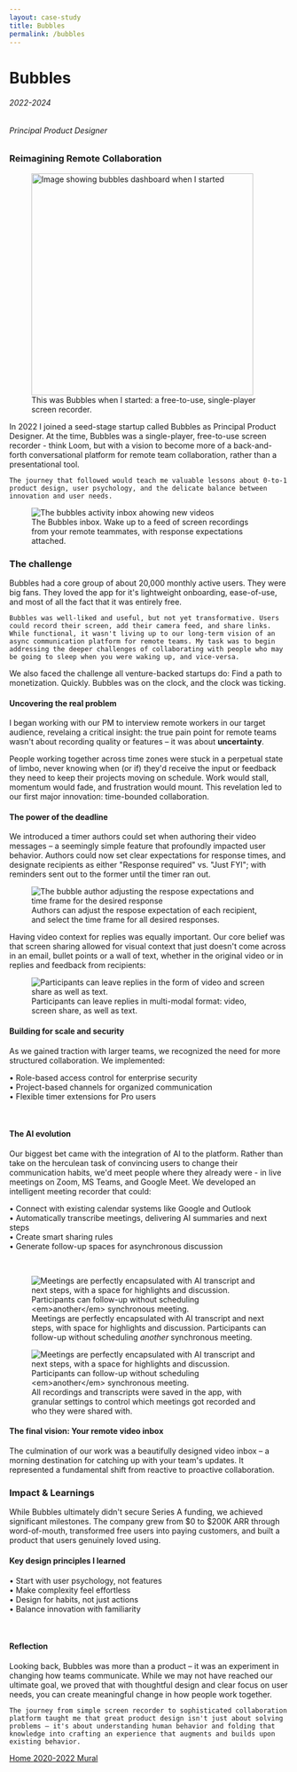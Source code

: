 ```yaml
---
layout: case-study
title: Bubbles
permalink: /bubbles
---
```


<div class="page-hero-wrapper">
  <div class="slideshow">
    <div class="slide__bg slide__bg--8"></div>
    <h1 class="word">Bubbles</h1>
  </div>
  <h6 class="page-subhead-timespan">
    2022-2024
  </h6>
  <h6 class="page-subhead-responsibilities">
    Principal Product Designer
  </h6>
</div>


<div class="page-body-wrapper">
  <h3 class="page-body-subhead">
    Reimagining Remote Collaboration
  </h3>
  <figure class="figure-pullout">
    <img src="img/bubbles/before1.png" width="400" class="bubbles-before" alt="Image showing bubbles dashboard when I started" />
    <figcaption class="case-study-caption">This was Bubbles when I started: a free-to-use, single-player screen recorder.
    </figcaption>
  </figure>
  <p class="page-body-copy">
    In 2022 I joined a seed-stage startup called Bubbles as Principal Product Designer. At the time, Bubbles was a single-player, free-to-use screen recorder - think Loom, but with a vision to become more of a back-and-forth conversational platform for remote team collaboration, rather than a presentational tool.

    The journey that followed would teach me valuable lessons about 0-to-1 product design, user psychology, and the delicate balance between innovation and user needs.
  </p>
  <figure class="figure-inline">
    <img src="img/bubbles/activity.png" class="bubbles-inbox" alt="The bubbles activity inbox ahowing new videos" />
    <figcaption class="case-study-caption">The Bubbles inbox. Wake up to a feed of screen recordings from your remote teammates, with response expectations attached.</figcaption>
  </figure>
  <h3 class="page-body-subhead">
    The challenge
  </h3>
  <p class="page-body-copy">
    Bubbles had a core group of about 20,000 monthly active users. They were big fans. They loved the app for it's lightweight onboarding, ease-of-use, and most of all the fact that it was entirely free.

    Bubbles was well-liked and useful, but not yet transformative. Users could record their screen, add their camera feed, and share links. While functional, it wasn't living up to our long-term vision of an async communication platform for remote teams. My task was to begin addressing the deeper challenges of collaborating with people who may be going to sleep when you were waking up, and vice-versa.
  </p>
  <p class="page-body-copy">
    We also faced the challenge all venture-backed startups do: Find a path to monetization. Quickly. Bubbles was on the clock, and the clock was ticking.
  </p>
  <h4 class="page-body-interior-subhead">
    Uncovering the real problem
  </h4>
  <p class="page-body-copy">
    I began working with our PM to interview remote workers in our target audience, revelaing a critical insight: the true pain point for remote teams wasn't about recording quality or features – it was about <strong>uncertainty</strong>. 
  </p>
  <p class="page-body-copy">
    People working together across time zones were stuck in a perpetual state of limbo, never knowing when (or if) they'd receive the input or feedback they need to keep their projects moving on schedule. Work would stall, momentum would fade, and frustration would mount. This revelation led to our first major innovation: time-bounded collaboration.
  </p>
  <h4 class="page-body-interior-subhead">
    The power of the deadline
  </h4>
  <p class="page-body-copy">
    We introduced a timer authors could set when authoring their video messages – a seemingly simple feature that profoundly impacted user behavior. Authors could now set clear expectations for response times, and designate recipients as either "Response required" vs. "Just FYI"; with reminders sent out to the former until the timer ran out.
  </p>
  <figure class="figure-inline">
    <img src="img/bubbles/timer1.gif" class="bubbles-timer" alt="The bubble author adjusting the respose expectations and time frame for the desired response" />
    <figcaption class="case-study-caption">Authors can adjust the respose expectation of each recipient, and select the time frame for all desired responses.</figcaption>
  </figure>
  <p class="page-body-copy">
    Having video context for replies was equally important. Our core belief was that screen sharing allowed for visual context that just doesn't come across in an email, bullet points or a wall of text, whether in the original video or in replies and feedback from recipients:
  </p>
  <figure class="figure-inline">
    <img src="img/bubbles/video-reply.png" class="bubbles-video-reply" alt="Participants can leave replies in the form of video and screen share as well as text." />
    <figcaption class="case-study-caption">Participants can leave replies in multi-modal format: video, screen share, as well as text.</figcaption>
  </figure>
  <h4 class="page-body-interior-subhead">
    Building for scale and security
  </h4>
  <p class="page-body-copy">
    As we gained traction with larger teams, we recognized the need for more structured collaboration. We implemented:
  </p>
  <p class="page-body-copy">
      • Role-based access control for enterprise security<br/>
      • Project-based channels for organized communication<br/>
      • Flexible timer extensions for Pro users<br/>
  </p>
  <br/>
  <h4 class="page-body-interior-subhead">
    The AI evolution
  </h4>
  <p class="page-body-copy">
    Our biggest bet came with the integration of AI to the platform. Rather than take on the herculean task of convincing users to change their communication habits, we'd meet people where they already were - in live meetings on Zoom, MS Teams, and Google Meet. We developed an intelligent meeting recorder that could:
  </p>
  <p class="page-body-copy">
    • Connect with existing calendar systems like Google and Outlook<br/>
    • Automatically transcribe meetings, delivering AI summaries and next steps<br/>
    • Create smart sharing rules<br/>
    • Generate follow-up spaces for asynchronous discussion<br/>
  </p>
  <br/>
  <figure class="figure-inline">
    <img src="img/bubbles/notetaker.png" class="bubbles-notetaker" alt="Meetings are perfectly encapsulated with AI transcript and next steps, with a space for highlights and discussion. Participants can follow-up without scheduling <em>another</em> synchronous meeting." />
    <figcaption class="case-study-caption">Meetings are perfectly encapsulated with AI transcript and next steps, with space for highlights and discussion. Participants can follow-up without scheduling <em>another</em> synchronous meeting.</figcaption>
  </figure>
  <figure class="figure-inline">
    <img src="img/bubbles/notetaker-inbox.png" class="bubbles-notetaker" alt="Meetings are perfectly encapsulated with AI transcript and next steps, with a space for highlights and discussion. Participants can follow-up without scheduling <em>another</em> synchronous meeting." />
    <figcaption class="case-study-caption">All recordings and transcripts were saved in the app, with granular settings to control which meetings got recorded and who they were shared with.</figcaption>
  </figure>
  <h4 class="page-body-interior-subhead">
    The final vision: Your remote video inbox
  </h4>
  <p class="page-body-copy">
    The culmination of our work was a beautifully designed video inbox – a morning destination for catching up with your team's updates. It represented a fundamental shift from reactive to proactive collaboration.
  </p>
  <h3 class="page-body-subhead">
    Impact & Learnings
  </h3>
  <p class="page-body-copy">
    While Bubbles ultimately didn't secure Series A funding, we achieved significant milestones. The company grew from $0 to $200K ARR through word-of-mouth, transformed free users into paying customers, and built a product that users genuinely loved using.
  </p>
  <h4 class="page-body-interior-subhead">
    Key design principles I learned
  </h4>
  <p class="page-body-copy">
  • Start with user psychology, not features<br/>
  • Make complexity feel effortless<br/>
  • Design for habits, not just actions<br/>
  • Balance innovation with familiarity<br/>
  </p>
  <br/>
  <h4 class="page-body-interior-subhead">
    Reflection
  </h4>
  <p class="page-body-copy">
    Looking back, Bubbles was more than a product – it was an experiment in changing how teams communicate. While we may not have reached our ultimate goal, we proved that with thoughtful design and clear focus on user needs, you can create meaningful change in how people work together.

    The journey from simple screen recorder to sophisticated collaboration platform taught me that great product design isn't just about solving problems – it's about understanding human behavior and folding that knowledge into crafting an experience that augments and builds upon existing behavior.
  </p>
  
  <nav class="case-study-end-nav">
    <a href="/" class="case-study-previous-link">
      Home
    </a>
    <a href="/mural" class="case-study-next-link freelance-next-link">
      <span class="next-link-timespan">
        2020-2022
      </span>
      Mural
    </a>
  </nav>





<script>
  {
    const effects = [
      {
        options: {
          shapeColors: ['#A2D48B','#a375dc','#f14c4f','#90c9f9','#fbb041'],
          shapesOnTop: true
        },
        hide: {
          shapesAnimationOpts: {
            duration: 50,
            easing: 'easeOutExpo',
            translateX: t => t.dataset.tx,
            translateY: t => t.dataset.ty,
            scale: 0,
            rotate: 0,
            opacity: {
              value: 0,
              duration: 50,
              easing: 'linear'
            }
          }
        },
        show: {
          shapesAnimationOpts: {
            duration: () => anime.random(1000,3000),
            delay: (t,i) => i*20,
            easing: 'easeOutElastic',
            translateX: t => {
              const tx = anime.random(-250,250);
              t.dataset.tx = tx;
              return [0,tx];
            },
            translateY: t => {
              const ty = anime.random(-250,250);
              t.dataset.ty = ty;
              return [0,ty];
            },
            scale: t => {
              const s = randomBetween(0.1,0.6);
              t.dataset.s = s;
              return [s,s];
            },
            rotate: () => anime.random(-90,90),
            opacity: {
              value: .6,
              duration: 1000,
              easing: 'linear'
            }
          }
        }
      },
    ];

    class Slideshow {
      constructor(el) {
        this.DOM = {};
        this.DOM.el = el;
        this.DOM.slides = Array.from(this.DOM.el.querySelectorAll('.slide'));
        this.DOM.bgs = Array.from(this.DOM.el.querySelectorAll('.slide__bg'));
        this.DOM.words = Array.from(this.DOM.el.querySelectorAll('.word'));
        this.slidesTotal = this.DOM.slides.length;
        this.current = 0;
        this.words = [];
        this.DOM.words.forEach((word, pos) => {
          this.words.push(new Word(word, effects[pos].options));
        });

        this.isAnimating = true;
        this.words[this.current].show(effects[this.current].show).then(() => this.isAnimating = false);
      }
      show(direction) {
        if ( this.isAnimating ) return;
        this.isAnimating = true;

        let newPos;
        let currentPos = this.current;
        if ( direction === 'next' ) {
          newPos = currentPos < this.slidesTotal - 1 ? currentPos+1 : 0;
        }
        else if ( direction === 'prev' ) {
          newPos = currentPos > 0 ? currentPos-1 : this.slidesTotal - 1;
        }

        this.DOM.slides[newPos].style.opacity = 1;
        this.DOM.bgs[newPos].style.transform = 'none';
        anime({
          targets: this.DOM.bgs[currentPos],
          duration: 600,
          easing: [0.2,1,0.3,1],
          translateY: ['0%', direction === 'next' ? '-100%' : '100%'],
          complete: () => {
            this.DOM.slides[currentPos].classList.remove('slide--current');
            this.DOM.slides[currentPos].style.opacity = 0;
            this.DOM.slides[newPos].classList.add('slide--current');
            this.words[newPos].show(effects[newPos].show).then(() => this.isAnimating = false);
          }
        });

        this.words[newPos].hide();
        this.words[this.current].hide(effects[currentPos].hide).then(() => {

          this.current = newPos;
        });
      }
      }

    const slideshow = new Slideshow(document.querySelector('.slideshow'));
    document.querySelector('.slidenav__item--prev').addEventListener('click', () => slideshow.show('prev') );
    document.querySelector('.slidenav__item--next').addEventListener('click', () => slideshow.show('next') );
    document.addEventListener('keydown', (ev) => {
      const keyCode = ev.keyCode || ev.which;
      if ( keyCode === 37 ) {
        slideshow.show('prev');
      }
      else if ( keyCode === 39 ) {
        slideshow.show('next');
      }
    });
  }
</script>
